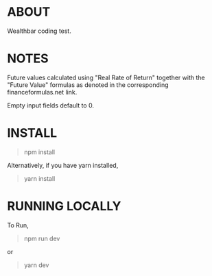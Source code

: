 # ABOUT

Wealthbar coding test.

# NOTES

Future values calculated using "Real Rate of Return" together with the "Future Value" formulas as denoted in the corresponding financeformulas.net link.

Empty input fields default to 0.

# INSTALL

> npm install

Alternatively, if you have yarn installed,

> yarn install

# RUNNING LOCALLY

To Run,

> npm run dev

or

> yarn dev